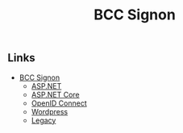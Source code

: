 ﻿---
title: BCC Signon
description: Technical documentation and guides for software development in BCC
---

## Links
* [BCC Signon](/docs/bcc-signon)
    * [ASP.NET](/docs/bcc-signon/asp.net)
    * [ASP.NET Core](/docs/bcc-signon/asp.net-core)
    * [OpenID Connect](/docs/bcc-signon/openid-connect)
    * [Wordpress](/docs/bcc-signon/wordpress)
    * [Legacy](/docs/bcc-signon/legacy-discontinued)